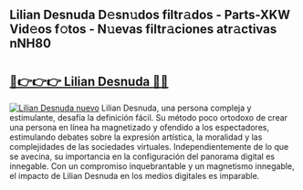 ## Lilian Desnuda D𝚎sn𝚞dos filtr𝚊dos - Parts-XKW Vid𝚎os f𝚘tos - N𝚞evas filtr𝚊ciones atr𝚊ctivas nNH80

# <h2><a href="http://mb0ozm.tromn.icu/?c=Lilian+Desnuda">🔗👉👉👉 Lilian Desnuda 🔗🔗</a></h2>

[![Lilian Desnuda nuevo](https://i.imgur.com/pEAQMta.gif)](http://mb0ozm.tromn.icu/?c=Lilian+Desnuda)
Lilian Desnuda, una persona compleja y estimulante, desafía la definición fácil. Su método poco ortodoxo de crear una persona en línea ha magnetizado y ofendido a los espectadores, estimulando debates sobre la expresión artística, la moralidad y las complejidades de las sociedades virtuales. Independientemente de lo que se avecina, su importancia en la configuración del panorama digital es innegable. Con un compromiso inquebrantable y un magnetismo innegable, el impacto de Lilian Desnuda en los medios digitales es imparable.
